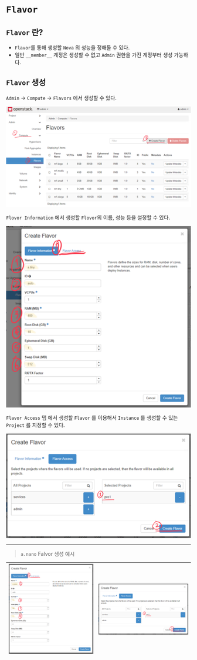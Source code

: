 #  `Flavor`
## `Flavor` 란?
- `Flavor`를 통해 생성할 `Nova` 의 성능을 정해둘 수 있다.
- 일반 `__member__` 계정은 생성할 수 없고 `Admin` 권한을 가진 계정부터 생성 가능하다.

## `Flavor` 생성
`Admin` -> `Compute` -> `Flavors` 에서 생성할 수 있다.

![](./static/2020/01/02/2_flavor/1.png)

`Flovor Information` 에서 생성할 `Flovor`의 이름, 성능 등을 설정할 수 있다.

![](./static/2020/01/02/2_flavor/2.png)

`Flavor Access` 탭 에서 생성할 `Flavor` 를 이용해서 `Instance` 를 생성할 수 있는 `Project` 를 지정할 수 있다.

![](./static/2020/01/02/2_flavor/3.png)

---
> `a.nano` Falvor 생성 예시

| ![](./static/2020/01/02/2_flavor/4.png) | ![](./static/2020/01/02/2_flavor/5.png) |
|---|---|